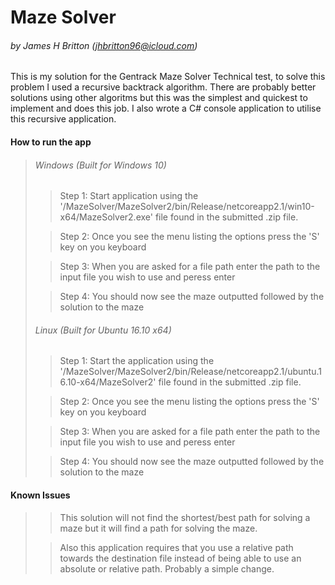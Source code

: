Maze Solver
===========
###### by James H Britton (jhbritton96@icloud.com)

 This is my solution for the Gentrack Maze Solver Technical test, to solve this problem I used a 
 recursive backtrack algorithm. There are probably better solutions using other algoritms but this was
 the simplest and quickest to implement and does this job. I also wrote a C# console application to
 utilise this recursive application.
  
#### How to run the app
> ###### Windows (Built for Windows 10)
>
>> Step 1: Start application using the '/MazeSolver/MazeSolver2/bin/Release/netcoreapp2.1/win10-x64/MazeSolver2.exe'
file found in the submitted .zip file.
> 
>> Step 2: Once you see the menu listing the options press the 'S' key on you keyboard
>
>> Step 3: When you are asked for a file path enter the path to the input file you wish to use and peress enter
>
>> Step 4: You should now see the maze outputted followed by the solution to the maze
>
> ###### Linux (Built for Ubuntu 16.10 x64)
> 
>> Step 1: Start the application using the '/MazeSolver/MazeSolver2/bin/Release/netcoreapp2.1/ubuntu.16.10-x64/MazeSolver2'
file found in the submitted .zip file.
>
>> Step 2: Once you see the menu listing the options press the 'S' key on you keyboard
>
>> Step 3: When you are asked for a file path enter the path to the input file you wish to use and peress enter
>
>> Step 4: You should now see the maze outputted followed by the solution to the maze
>

#### Known Issues

>
>> This solution will not find the shortest/best path for solving a maze but it will find a path for
solving the maze. 
>
>> Also this application requires that you use a relative path towards the destination file instead of
being able to use an absolute or relative path. Probably a simple change.
>
